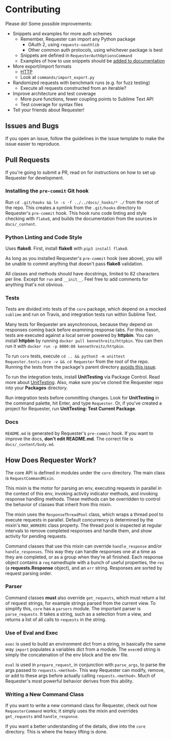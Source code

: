 # Contributing
Please do! Some possible improvements:

- Snippets and examples for more auth schemes
  + Remember, Requester can import any Python package
    * OAuth 2, using `requests-oauthlib`
    * Other common auth protocols, using whichever package is best
  + Snippets are defined in `RequesterAuthOptionsCommand` 
  + Examples of how to use snippets should be [added to documentation](https://github.com/kylebebak/Requester/blob/master/docs/_content/body.md)
- More export/import formats
  + [HTTP](https://tools.ietf.org/html/rfc7230)
  + Look at `commands/import_export.py`
- Randomized requests with benchmark runs (e.g. for fuzz testing)
  + Execute all requests constructed from an iterable?
- Improve architecture and test coverage
  + More pure functions, fewer coupling points to Sublime Text API
  + Test coverage for syntax files
- Tell your friends about Requester!


## Issues and Bugs
If you open an issue, follow the guidelines in the issue template to make the issue easier to reproduce.


## Pull Requests
If you're going to submit a PR, read on for instructions on how to set up Requester for development.


### Installing the `pre-commit` Git hook
Run `cd .git/hooks && ln -s -f ../../docs/_hooks/* ./` from the root of the repo. This creates a symlink from the `.git/hooks` directory to Requester's `pre-commit` hook. This hook runs code linting and style checking with `flake8`, and builds the documentation from the sources in `docs/_content`.


### Python Linting and Code Style
Uses __flake8__. First, install __flake8__ with `pip3 install flake8`.

As long as you installed Requester's `pre-commit` hook (see above), you will be unable to commit anything that doesn't pass __flake8__ validation.

All classes and methods should have docstrings, limited to 82 characters per line. Except for `run` and `__init__`. Feel free to add comments for anything that's not obvious.


### Tests
Tests are divided into tests of the `core` package, which depend on a mocked `sublime` and run on Travis, and integration tests run within Sublime Text.

Many tests for Requester are asynchronous, because they depend on responses coming back before examining response tabs. For this reason, tests are executed against a local server powered by __httpbin__. You can install __httpbin__ by running `docker pull kennethreitz/httpbin`. You can then run it with `docker run -p 8000:80 kennethreitz/httpbin`.

To run `core` tests, execute `cd .. && python3 -m unittest Requester.tests.core -v && cd Requester` from the root of the repo. Running the tests from the package's parent directory [avoids this issue](https://stackoverflow.com/questions/30669474/beyond-top-level-package-error-in-relative-import).

To run the integration tests, install __UnitTesting__ via Package Control. Read more about [UnitTesting](https://github.com/randy3k/UnitTesting-example). Also, make sure you've cloned the Requester repo into your __Packages__ directory.

Run integration tests before committing changes. Look for __UnitTesting__ in the command palette, hit Enter, and type `Requester`. Or, if you've created a project for Requester, run __UnitTesting: Test Current Package__.


### Docs
`README.md` is generated by Requester's `pre-commit` hook. If you want to improve the docs, __don't edit README.md__. The correct file is `docs/_content/body.md`.


## How Does Requester Work?
The core API is defined in modules under the `core` directory. The main class is `RequestCommandMixin`.

This mixin is the motor for parsing an env, executing requests in parallel in the context of this env, invoking activity indicator methods, and invoking response handling methods. These methods can be overridden to control the behavior of classes that inherit from this mixin.

The mixin uses the `ResponseThreadPool` class, which wraps a thread pool to execute requests in parallel. Default concurrency is determined by the mixin's `MAX_WORKERS` class property. The thread pool is inspected at regular intervals to remove completed responses and handle them, and show activity for pending requests.

Command classes that use this mixin can override `handle_response` and/or `handle_responses`. This way they can handle responses one at a time as they are completed, or as a group when they're all finished. Each response object contains a `req` namedtuple with a bunch of useful properties, the `res` (a __requests.Response__ object), and an `err` string. Responses are sorted by request parsing order.


### Parser
Command classes __must__ also override `get_requests`, which must return a list of request strings, for example strings parsed from the current view. To simplify this, `core` has a `parsers` module. The important parser is `parse_requests`. It takes a string, such as a selection from a view, and returns a list of all calls to `requests` in the string.


### Use of Eval and Exec
`exec` is used to build an environment dict from a string, in basically the same way `import` populates a variables dict from a module. The `exec`ed string is simply the concatenation of the env block and the env file.

`eval` is used in `prepare_request`, in conjunction with `parse_args`, to parse the args passed to `requests.<method>`. This way Requester can modify, remove, or add to these args before actually calling `requests.<method>`. Much of Requester's most powerful behavior derives from this ability.


### Writing a New Command Class
If you want to write a new command class for Requester, check out how `RequesterCommand` works; it simply uses the mixin and overrides `get_requests` and `handle_response`.

If you want a better understanding of the details, dive into the `core` directory. This is where the heavy lifting is done.
